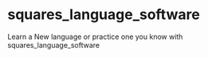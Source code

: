 # squares_language_software
Learn a New language or practice one you know with squares_language_software
